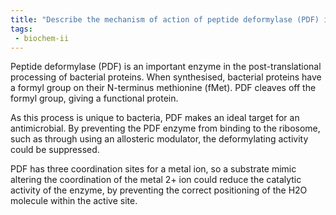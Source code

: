 ```yaml
---
title: "Describe the mechanism of action of peptide deformylase (PDF) in bacterial protein synthesis. How does the coordination of metal ions influence PDF's enzymatic activity? "
tags:
 - biochem-ii
---
```

Peptide deformylase (PDF) is an important enzyme in the post-translational processing of bacterial proteins. When synthesised, bacterial proteins have a formyl group on their N-terminus methionine (fMet). PDF cleaves off the formyl group, giving a functional protein.  

As this process is unique to bacteria, PDF makes an ideal target for an antimicrobial. By preventing the PDF enzyme from binding to the ribosome, such as through using an allosteric modulator, the deformylating activity could be suppressed.  

PDF has three coordination sites for a metal ion, so a substrate mimic altering the coordination of the metal 2+ ion could reduce the catalytic activity of the enzyme, by preventing the correct positioning of the H2O molecule within the active site.  
